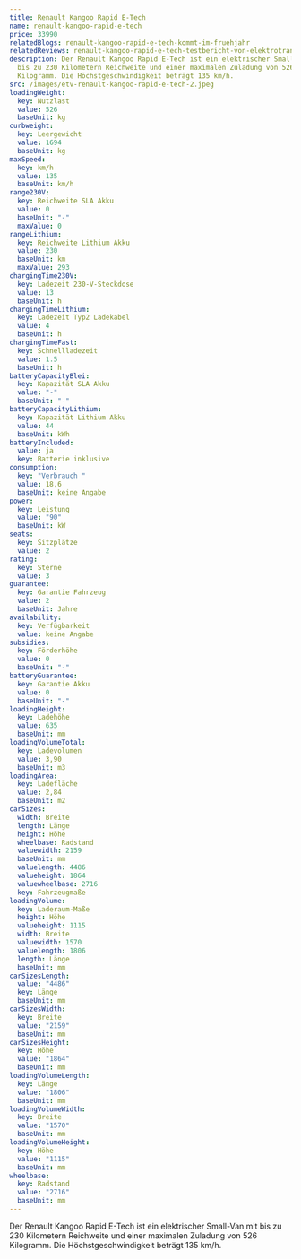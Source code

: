 ```yaml
---
title: Renault Kangoo Rapid E-Tech
name: renault-kangoo-rapid-e-tech
price: 33990
relatedBlogs: renault-kangoo-rapid-e-tech-kommt-im-fruehjahr
relatedReviews: renault-kangoo-rapid-e-tech-testbericht-von-elektrotransporter-vergleich
description: Der Renault Kangoo Rapid E-Tech ist ein elektrischer Small-Van mit
  bis zu 230 Kilometern Reichweite und einer maximalen Zuladung von 526
  Kilogramm. Die Höchstgeschwindigkeit beträgt 135 km/h.
src: /images/etv-renault-kangoo-rapid-e-tech-2.jpeg
loadingWeight:
  key: Nutzlast
  value: 526
  baseUnit: kg
curbweight:
  key: Leergewicht
  value: 1694
  baseUnit: kg
maxSpeed:
  key: km/h
  value: 135
  baseUnit: km/h
range230V:
  key: Reichweite SLA Akku
  value: 0
  baseUnit: "-"
  maxValue: 0
rangeLithium:
  key: Reichweite Lithium Akku
  value: 230
  baseUnit: km
  maxValue: 293
chargingTime230V:
  key: Ladezeit 230-V-Steckdose
  value: 13
  baseUnit: h
chargingTimeLithium:
  key: Ladezeit Typ2 Ladekabel
  value: 4
  baseUnit: h
chargingTimeFast:
  key: Schnellladezeit
  value: 1.5
  baseUnit: h
batteryCapacityBlei:
  key: Kapazität SLA Akku
  value: "-"
  baseUnit: "-"
batteryCapacityLithium:
  key: Kapazität Lithium Akku
  value: 44
  baseUnit: kWh
batteryIncluded:
  value: ja
  key: Batterie inklusive
consumption:
  key: "Verbrauch "
  value: 18,6
  baseUnit: keine Angabe
power:
  key: Leistung
  value: "90"
  baseUnit: kW
seats:
  key: Sitzplätze
  value: 2
rating:
  key: Sterne
  value: 3
guarantee:
  key: Garantie Fahrzeug
  value: 2
  baseUnit: Jahre
availability:
  key: Verfügbarkeit
  value: keine Angabe
subsidies:
  key: Förderhöhe
  value: 0
  baseUnit: "-"
batteryGuarantee:
  key: Garantie Akku
  value: 0
  baseUnit: "-"
loadingHeight:
  key: Ladehöhe
  value: 635
  baseUnit: mm
loadingVolumeTotal:
  key: Ladevolumen
  value: 3,90
  baseUnit: m3
loadingArea:
  key: Ladefläche
  value: 2,84
  baseUnit: m2
carSizes:
  width: Breite
  length: Länge
  height: Höhe
  wheelbase: Radstand
  valuewidth: 2159
  baseUnit: mm
  valuelength: 4486
  valueheight: 1864
  valuewheelbase: 2716
  key: Fahrzeugmaße
loadingVolume:
  key: Laderaum-Maße
  height: Höhe
  valueheight: 1115
  width: Breite
  valuewidth: 1570
  valuelength: 1806
  length: Länge
  baseUnit: mm
carSizesLength:
  value: "4486"
  key: Länge
  baseUnit: mm
carSizesWidth:
  key: Breite
  value: "2159"
  baseUnit: mm
carSizesHeight:
  key: Höhe
  value: "1864"
  baseUnit: mm
loadingVolumeLength:
  key: Länge
  value: "1806"
  baseUnit: mm
loadingVolumeWidth:
  key: Breite
  value: "1570"
  baseUnit: mm
loadingVolumeHeight:
  key: Höhe
  value: "1115"
  baseUnit: mm
wheelbase:
  key: Radstand
  value: "2716"
  baseUnit: mm
---
```

Der Renault Kangoo Rapid E-Tech ist ein elektrischer Small-Van mit bis zu 230 Kilometern Reichweite und einer maximalen Zuladung von 526 Kilogramm. Die Höchstgeschwindigkeit beträgt 135 km/h.